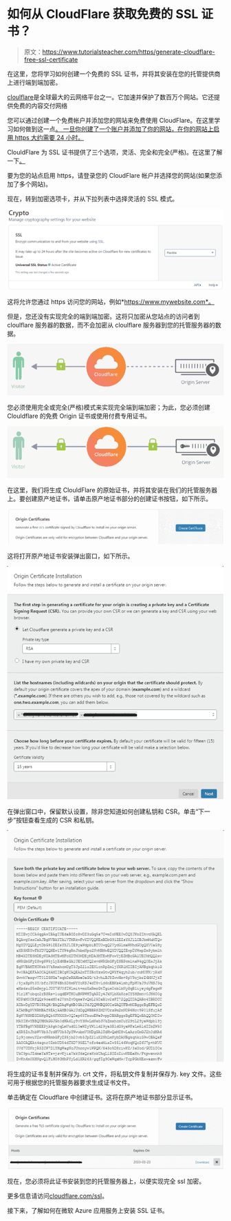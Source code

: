 # 如何从 CloudFlare 获取免费的 SSL 证书？

> 原文：<https://www.tutorialsteacher.com/https/generate-cloudflare-free-ssl-certificate>

在这里，您将学习如何创建一个免费的 SSL 证书，并将其安装在您的托管提供商上进行端到端加密。

[cloulflare](https://www.cloudflare.com/)是全球最大的云网络平台之一。它加速并保护了数百万个网站。它还提供免费的内容交付网络

您可以通过创建一个免费帐户并添加您的网站来免费使用 CloudFlare。在这里学习如何做到这一点[。 一旦你创建了一个账户并添加了你的网站，在你的网站上启用 https 大约需要 24 小时。](https://support.cloudflare.com/hc/en-us/articles/201720164-Step-2-Create-a-Cloudflare-account-and-add-a-website)

ClouldFlare 为 SSL 证书提供了三个选项，灵活、完全和完全(严格)。在这里了解一下[。](https://support.cloudflare.com/hc/en-us/articles/200170416-End-to-end-HTTPS-with-Cloudflare-Part-3-SSL-options)

要为您的站点启用 https，请登录您的 CloudFlare 帐户并选择您的网站(如果您添加了多个网站)。

现在，转到加密选项卡，并从下拉列表中选择灵活的 SSL 模式。

[![](img/4525cf1e5c6b834e21e38942e4c2aa0e.png)](../../Content/images/https/clouldflare-crypt.png)

这将允许您通过 https 访问您的网站，例如*https://www.mywebsite.com*。

但是，您还没有实现完全的端到端加密。这将只加密从您站点的访问者到 cloulflare 服务器的数据，而不会加密从 cloulflare 服务器到您的托管服务器的数据。

[![](img/64463b1feadbb5a1c4d5d494b858a515.png)](../../Content/images/https/clouldflare-flexible-encryption.png)

您必须使用完全或完全(严格)模式来实现完全端到端加密；为此，您必须创建 Clouldflare 的免费 Origin 证书或使用付费专用证书。

[![](img/5b4f7979a783e5826185c526b0f05a08.png)](../../Content/images/https/clouldflare-full-encryption2.png)

在这里，我们将生成 ClouldFlare 的原始证书，并将其安装在我们的托管服务器上。要创建原产地证书，请单击原产地证书部分的创建证书按钮，如下所示。

[![](img/a6b091ee81415849bb3dff32ff526106.png)](../../Content/images/https/create-origin-cert.png)

这将打开原产地证书安装弹出窗口，如下所示。

[![](img/8590c46e40185252aa0c148f4cc722f1.png)](../../Content/images/https/clouldflare-origin-cert.png)

在弹出窗口中，保留默认设置，除非您知道如何创建私钥和 CSR。单击“下一步”按钮查看生成的 CSR 和私钥。

[![](img/f26d7dc98bc547be842ffb78072f0994.png)](../../Content/images/https/clouldflare-origin-cert2.png)

将生成的证书复制并保存为. crt 文件，将私钥文件复制并保存为. key 文件。这些可用于根据您的托管服务器要求生成证书文件。

单击确定在 Cloudflare 中创建证书。这将在原产地证书部分显示证书。

[![](img/1cefeece701f094ddbfa202f2692a163.png)](../../Content/images/https/origin-cert.png)

现在，您必须将此证书安装到您的托管服务器上，以便实现完全 ssl 加密。

更多信息请访问[cloudflare.com/ssl](https://www.cloudflare.com/ssl/)。

接下来，了解如何在微软 Azure 应用服务上安装 SSL 证书。